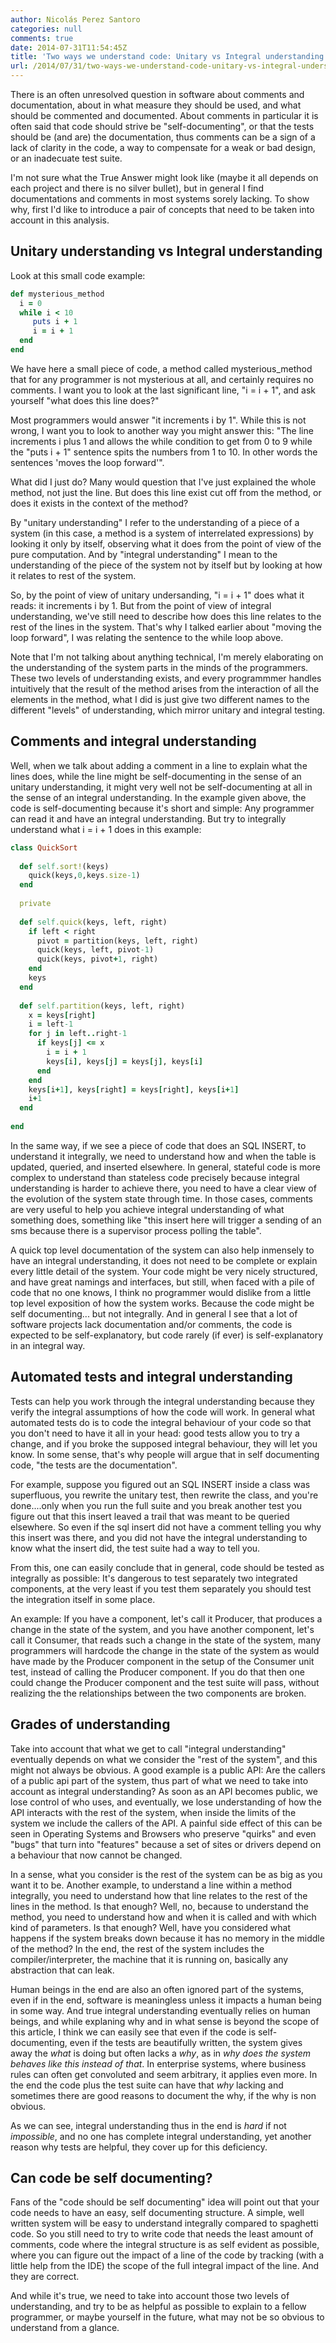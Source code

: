```yaml
---
author: Nicolás Perez Santoro
categories: null
comments: true
date: 2014-07-31T11:54:45Z
title: 'Two ways we understand code: Unitary vs Integral understanding'
url: /2014/07/31/two-ways-we-understand-code-unitary-vs-integral-understanding/
---
```


There is an often unresolved question in software about comments and documentation, about in what measure they should be used, and what should be commented and documented. About comments in particular it is often said that code should strive be "self-documenting", or that the tests should be (and are) the documentation, thus comments can be a sign of a lack of clarity in the code, a way to compensate for a weak or bad design, or an inadecuate test suite.

<!--more-->

I'm not sure what the True Answer might look like (maybe it all depends on each project and there is no silver bullet), but in general I find documentations and comments in most systems sorely lacking. To show why, first I'd like to introduce a pair of concepts that need to be taken into account in this analysis.

Unitary understanding vs Integral understanding
-------------
Look at this small code example:

``` ruby
def mysterious_method
  i = 0
  while i < 10
     puts i + 1
     i = i + 1
  end
end
```

We have here a small piece of code, a method called mysterious_method that for any programmer is not mysterious at all, 
and certainly requires no comments. I want you to look at the last significant line, "i = i + 1", and ask yourself "what
does this line does?"

Most programmers would answer "it increments i by 1". While this is not wrong, I want you to look to another way you might
answer this: "The line increments i plus 1 and allows the while condition to get from 0 to 9 while the "puts i + 1" sentence
spits the numbers from 1 to 10. In other words the sentences 'moves the loop forward'".

What did I just do? Many would question that I've just explained the whole method, not just the line. But does this line
 exist cut off from the method, or does it exists in the context of the method?

By "unitary understanding" I refer to the understanding of a piece of a system (in this case, a method is a system of 
interrelated expressions) by looking it only by itself, observing what it does from the point of view of the pure 
computation. And by "integral understanding" I mean to the understanding of the piece of the system not by itself but 
by looking at how it relates to rest of the system.

So, by the point of view of unitary undersanding, "i = i + 1" does what it reads: it increments i by 1. But from the 
point of view of integral understanding, we've still need to describe how does this line relates to the rest of the 
lines in the system. That's why I talked earlier about "moving the loop forward", I was relating the sentence to the 
while loop above.

Note that I'm not talking about anything technical, I'm merely elaborating on the understanding of the system parts 
in the minds of the programmers. These two levels of understanding exists, and every programmmer handles intuitively
 that the result of the method arises from the interaction of all the elements in the method, what I did is just give
  two different names to the different "levels" of understanding, which mirror unitary and integral testing.

Comments and integral understanding
-----------------------------------
Well, when we talk about adding a comment in a line to explain what the lines does, while the line might be 
self-documenting in the sense of an unitary understanding, it might very well not be self-documenting at all 
in the sense of an integral understanding. In the example given above, the code is self-documenting because 
it's short and simple: Any programmer can read it and have an integral understanding. But try to integrally 
understand what i = i + 1 does in this example:

``` ruby
class QuickSort
 
  def self.sort!(keys)
    quick(keys,0,keys.size-1)
  end
 
  private
 
  def self.quick(keys, left, right)
    if left < right
      pivot = partition(keys, left, right)
      quick(keys, left, pivot-1)
      quick(keys, pivot+1, right)
    end
    keys
  end
 
  def self.partition(keys, left, right)
    x = keys[right]
    i = left-1
    for j in left..right-1
      if keys[j] <= x
        i = i + 1
        keys[i], keys[j] = keys[j], keys[i]
      end
    end
    keys[i+1], keys[right] = keys[right], keys[i+1]
    i+1
  end
 
end
```

In the same way, if we see a piece of code that does an SQL INSERT, to understand it integrally, we need to 
understand how and when the table is updated, queried, and inserted elsewhere. In general, stateful code is 
more complex to understand than stateless code precisely because integral understanding is harder to achieve 
there, you need to have a clear view of the evolution of the system state through time. In those cases, comments 
are very useful to help you achieve integral understanding of what something does, something like "this insert here 
will trigger a sending of an sms because there is a supervisor process polling the table".

A quick top level documentation of the system can also help inmensely to have an integral understanding, it does not 
need to be complete or explain every little detail of the system. Your code might be very nicely structured, and have 
great namings and interfaces, but still, when faced with a pile of code that no one knows, I think no programmer would 
dislike from a little top level exposition of how the system works. Because the code might be self documenting... 
but not integrally. And in general I see that a lot of software projects lack documentation and/or comments, the code 
is expected to be self-explanatory, but code rarely (if ever) is self-explanatory in an integral way.

Automated tests and integral understanding
------------------------------------------
Tests can help you work through the integral understanding because they verify the integral assumptions of how the code 
will work. In general what automated tests do is to code the integral behaviour of your code so that you don't need to 
have it all in your head: good tests allow you to try a change, and if you broke the supposed integral behaviour, they 
will let you know. In some sense, that's why people will argue that in self documenting code, "the tests are the 
documentation".

For example, suppose you figured out an SQL INSERT inside a class was superfluous, you rewrite the unitary test, then 
rewrite the class, and you're done....only when you run the full suite and you break another test you figure out that 
this insert leaved a trail that was meant to be queried elsewhere. So even if the sql insert did not have a comment 
telling you why this insert was there, and you did not have the integral understanding to know what the insert did, 
the test suite had a way to tell you.

From this, one can easily conclude that in general, code should be tested as integrally as possible: It's dangerous to 
test separately two integrated components, at the very least if you test them separately you should test the integration 
itself in some place.

An example: If you have a component, let's call it Producer, that produces a change in the state of the system, and you 
have another component, let's call it Consumer, that reads such a change in the state of the system, many programmers 
will hardcode the change in the state of the system as would have made by the Producer component in the setup of the 
Consumer unit test, instead of calling the Producer component. If you do that then one could change the Producer component 
and the test suite will pass, without realizing the the relationships between the two components are broken.

Grades of understanding
-----------------------
Take into account that what we get to call "integral understanding" eventually depends on what we consider the "rest of 
the system", and this might not always be obvious. A good example is a public API: Are the callers of a public api part 
of the system, thus part of what we need to take into account as integral understanding? As soon as an API becomes public, 
we lose control of who uses, and eventually, we lose understanding of how the API interacts with the rest of the system, 
when inside the limits of the system we include the callers of the API. A painful side effect of this can be seen in 
Operating Systems and Browsers who preserve "quirks" and even "bugs" that turn into "features" because a set of sites 
or drivers depend on a behaviour that now cannot be changed.

In a sense, what you consider is the rest of the system can be as big as you want it to be. Another example, to understand a 
line within a method integrally, you need to understand how that line relates to the rest of the lines in the method. 
Is that enough? Well, no, because to understand the method, you need to understand how and when it is called and with 
which kind of parameters. Is that enough? Well, have you considered what happens if the system breaks down because it 
has no memory in the middle of the method? In the end, the rest of the system includes the compiler/interpreter, 
the machine that it is running on, basically any abstraction that can leak.

Human beings in the end are also an often ignored part of the systems, even if in the end, software is meaningless 
unless it impacts a human being in some way. And true integral understanding eventually relies on human beings, 
and while explaning why and in what sense is beyond the scope of this article, I think we can easily see that even 
if the code is self-documenting, even if the tests are beautifully written, the system gives away the *what* 
is doing but often lacks a *why*, as in *why does the system behaves like this instead of that*. In enterprise systems, 
where business rules can often get convoluted and seem arbitrary, it applies even more. In the end the code plus the 
test suite can have that *why* lacking and sometimes there are good reasons to document the why, if the why is non obvious.

As we can see, integral understanding thus in the end is *hard* if not *impossible*, and no one has complete integral 
understanding, yet another reason why tests are helpful, they cover up for this deficiency.

Can code be self documenting?
-----------------------------
Fans of the "code should be self documenting" idea will point out that your code needs to have an easy, self documenting 
structure. A simple, well written system will be easy to understand integrally compared to spaghetti code. So you still 
need to try to write code that needs the least amount of comments, code where the integral structure is as self evident 
as possible, where you can figure out the impact of a line of the code by tracking (with a little help from the IDE)
the scope of the full integral impact of the line. And they are correct.

And while it's true, we need to take into account those two levels of understanding, and try to be as helpful as possible 
to explain to a fellow programmer, or maybe yourself in the future, what may not be so obvious to understand from a glance.